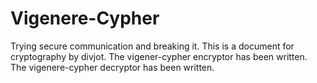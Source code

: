 # Vigenere-Cypher
Trying secure communication and breaking it.
This is a document for cryptography by divjot.
The vigener-cypher encryptor has been written.
The vigenere-cypher decryptor has been written.
